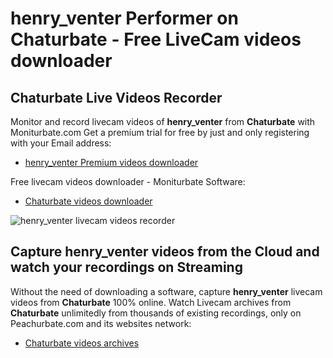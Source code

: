 # henry_venter Performer on Chaturbate - Free LiveCam videos downloader

## Chaturbate Live Videos Recorder

Monitor and record livecam videos of **henry_venter** from **Chaturbate** with Moniturbate.com
Get a premium trial for free by just and only registering with your Email address:
* [henry_venter Premium videos downloader](https://moniturbate.com/request-demo-licence-key.html)

Free livecam videos downloader - Moniturbate Software:
* [Chaturbate videos downloader](https://moniturbate.com/moniturbate-download-software.html)

![henry_venter livecam videos recorder](https://peachurnet.com/templates/moniturbate-software.png)


## Capture henry_venter videos from the Cloud and watch your recordings on Streaming

Without the need of downloading a software, capture **henry_venter** livecam videos from **Chaturbate** 100% online.
Watch Livecam archives from **Chaturbate** unlimitedly from thousands of existing recordings, only on Peachurbate.com and its websites network:
* [Chaturbate videos archives](https://peachurnet.com/)